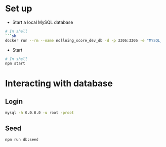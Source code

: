 # Set up

- Start a local MySQL database
```sh
# In shell
```sh
docker run --rm --name nollning_score_dev_db -d -p 3306:3306 -e "MYSQL_DATABASE=backend_feathers" -e "MYSQL_ROOT_PASSWORD=root" mysql:5.7.24
```

- Start
```sh
# In shell
npm start
```


# Interacting with database
## Login
```sh
mysql -h 0.0.0.0 -u root -proot
```

## Seed
```sh
npm run db:seed
```
